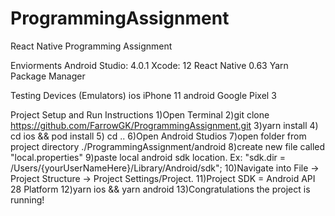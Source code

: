 # ProgrammingAssignment
React Native Programming Assignment

Enviorments
Android Studio: 4.0.1
Xcode: 12
React Native 0.63
Yarn Package Manager

Testing Devices (Emulators)
ios iPhone 11
android Google Pixel 3

Project Setup and Run Instructions
1)Open Terminal
2)git clone https://github.com/FarrowGK/ProgrammingAssignment.git
3)yarn install
4) cd ios && pod install
5) cd ..
6)Open Android Studios
7)open folder from project directory ./ProgrammingAssignment/android
8)create new file called "local.properties"
9)paste local android sdk location. Ex: "sdk.dir = /Users/{yourUserNameHere}/Library/Android/sdk";
10)Navigate into File -> Project Structure -> Project Settings/Project.
11)Project SDK = Android API 28 Platform
12)yarn ios && yarn android
13)Congratulations the project is running!


